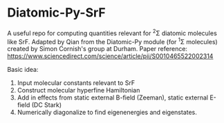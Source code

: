 # Diatomic-Py-SrF

A useful repo for computing quantities relevant for <sup>2</sup>&Sigma; diatomic molecules like SrF.
Adapted by Qian from the Diatomic-Py module (for <sup>1</sup>&Sigma; molecules) created by Simon Cornish's group at Durham.
Paper reference: https://www.sciencedirect.com/science/article/pii/S0010465522002314

Basic idea: 
1. Input molecular constants relevant to SrF
2. Construct molecular hyperfine Hamiltonian
3. Add in effects from static external B-field (Zeeman), static external E-field (DC Stark)
4. Numerically diagonalize to find eigenenergies and eigenstates.


<!-- Best practices:

1. specify function argument type (int, float, etc) and output type
2. specify output functions in sub-modules (using leading underscore in function name to indicate internal functions and specify \_\_all\_\_ argument)
3. use dataclass instead of dict -->
